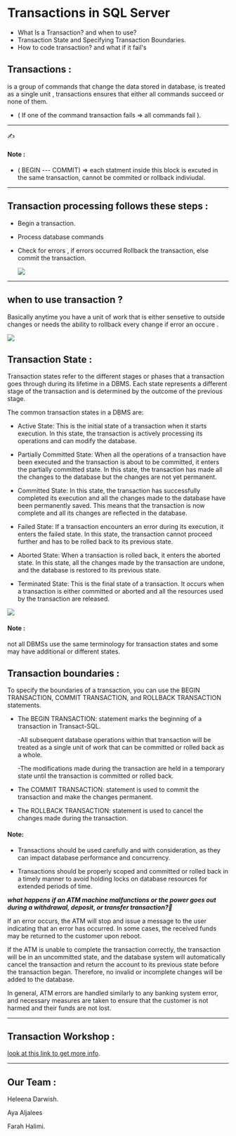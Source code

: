 # Transactions in SQL Server
- What Is a Transaction? and when to use?
- Transaction State and Specifying Transaction Boundaries.
- How to code transaction? and what if it fail's



## Transactions : 

is a group of commands that change the data stored in database, is treated as a single unit ,  transactions ensures that either all commands succeed or none of them. 
- ( If one of the command transaction fails => all commands fail ).

---

✍️ 
#### Note : 

- ( BEGIN --- COMMIT) => each statment inside this block is excuted in the same transaction, cannot be commited or rollback indiviudal.

---

## Transaction processing  follows these steps : 

- Begin a transaction.
- Process database commands
- Check for errors , if errors occurred Rollback the transaction, else commit the transaction.

  <img src="https://storage.googleapis.com/algodailyrandomassets/curriculum/databases/Transactions%20in%20SQL/intro.png">


---

## when to use transaction ?

Basically anytime you have a unit of work that is either sensetive to outside changes or needs the ability to rollback every change if  error an occure .


 <img src ="https://sqlmct.com/wp-content/uploads/2019/05/Begin_Commit-766x437.png">


 ## Transaction State :
Transaction states refer to the different stages or phases that a transaction goes through during its lifetime in a DBMS. Each state represents a different stage of the transaction and is determined by the outcome of the previous stage.

The common transaction states in a DBMS are:

- Active State: This is the initial state of a transaction when it starts execution. In this state, the transaction is actively processing its operations and can modify the database.

- Partially Committed State: When all the operations of a transaction have been executed and the transaction is about to be committed, it enters the partially committed state. In this state, the transaction has made all the changes to the database but the changes are not yet permanent.

- Committed State: In this state, the transaction has successfully completed its execution and all the changes made to the database have been permanently saved. This means that the transaction is now complete and all its changes are reflected in the database.

- Failed State: If a transaction encounters an error during its execution, it enters the failed state. In this state, the transaction cannot proceed further and has to be rolled back to its previous state.

- Aborted State: When a transaction is rolled back, it enters the aborted state. In this state, all the changes made by the transaction are undone, and the database is restored to its previous state.

- Terminated State: This is the final state of a transaction. It occurs when a transaction is either committed or aborted and all the resources used by the transaction are released.

<img src ="https://scaler.com/topics/images/Transaction-State-of-Acid-properties-in-DBMS-1024x583.jpeg">


#### Note :
 not all DBMSs use the same terminology for transaction states and some may have additional or different states. 

## Transaction boundaries :
 To specify the boundaries of a transaction, you can use the BEGIN TRANSACTION, COMMIT TRANSACTION, and ROLLBACK TRANSACTION statements.
 
 * The BEGIN TRANSACTION: statement marks the beginning of a transaction in Transact-SQL.

     -All subsequent database operations within that transaction will be treated as a single unit of   work that can be committed or rolled back as a whole.
 
     -The modifications made during the transaction are held in a temporary state until the transaction is committed or rolled back.

 * The COMMIT TRANSACTION: statement is used to commit the transaction and make the changes permanent. 

 * The ROLLBACK TRANSACTION: statement is used to cancel the changes made during the transaction.

#### Note:
 - Transactions should be used carefully and with consideration, as they can impact database performance and concurrency.

 - Transactions should be properly scoped and committed or rolled back in a timely manner to avoid holding locks on database resources for extended periods of time.

***what happens if an ATM machine malfunctions or the power goes out during a withdrawal, deposit, or transfer transaction?🤔***

If an error occurs, the ATM will stop and issue a message to the user indicating that an error has occurred. In some cases, the received funds may be returned to the customer upon reboot.

If the ATM is unable to complete the transaction correctly, the transaction will be in an uncommitted state, and the database system will automatically cancel the transaction and return the account to its previous state before the transaction began. Therefore, no invalid or incomplete changes will be added to the database.

In general, ATM errors are handled similarly to any banking system error, and necessary measures are taken to ensure that the customer is not harmed and their funds are not lost.



---
## Transaction Workshop :

[look at this link to get more info]("https://github.com/Farah202324/Transactions-workshop").

---
## Our Team :
Heleena Darwish.

Aya Aljalees

Farah Halimi.

